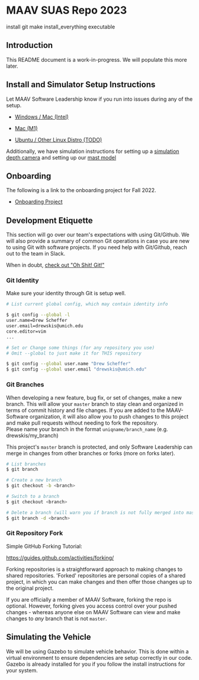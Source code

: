 # MAAV SUAS Repo 2023


install git
make install_everything executable




## Introduction
This README document is a work-in-progress. We will populate this more later.

## Install and Simulator Setup Instructions

Let MAAV Software Leadership know if you run into issues during any of the setup.

- [Windows / Mac (Intel)](docs/VBox.md)

- [Mac (M1)](docs/Mac.md)

- [Ubuntu / Other Linux Distro (TODO)](docs/Linux.md)

Additionally, we have simulation instructions for setting up a [simulation depth camera](docs/SimCamera.md) and setting up our [mast model](docs/mast.md)

## Onboarding

The following is a link to the onboarding project for Fall 2022. 

- [Onboarding Project](docs/Onboarding.md)

## Development Etiquette

This section will go over our team's expectations with using Git/Github.
We will also provide a summary of common Git operations in case you are
new to using Git with software projects. If you need help with Git/Github,
reach out to the team in Slack.

When in doubt, [check out "Oh Shit! Git!"](https://ohshitgit.com)

### Git Identity

Make sure your identity through Git is setup well.

```bash
# List current global config, which may contain identity info

$ git config --global -l
user.name=Drew Scheffer
user.email=drewskis@umich.edu
core.editor=vim
...

# Set or Change some things (for any repository you use)
# Omit --global to just make it for THIS repository

$ git config --global user.name "Drew Scheffer"
$ git config --global user.email "drewskis@umich.edu"
```

### Git Branches

When developing a new feature, bug fix, or set of changes, make a new branch.
This will allow your `master` branch to stay clean and organized in terms of
commit history and file changes. If you are added to the MAAV-Software organization,
it will also allow you to push changes to this project and make pull requests
without needing to fork the repository. \
Please name your branch in the format `uniqname/branch_name` (e.g. drewskis/my_branch)

This project's `master` branch is protected, and only Software Leadership can merge
in changes from other branches or forks (more on forks later).

```bash
# List branches
$ git branch

# Create a new branch
$ git checkout -b <branch>

# Switch to a branch
$ git checkout <branch>

# Delete a branch (will warn you if branch is not fully merged into master)
$ git branch -d <branch>
```

### Git Repository Fork

Simple GitHub Forking Tutorial:

https://guides.github.com/activities/forking/

Forking repositories is a straightforward approach to making changes to shared repositories.
'Forked' repositories are personal copies of a shared project, in which you can make changes
and then offer those changes up to the original project.

If you are officially a member of MAAV Software, forking the repo is optional. However, forking
gives you access control over your pushed changes - whereas anyone else on MAAV Software
can view and make changes to *any* branch that is not `master`.

## Simulating the Vehicle

We will be using Gazebo to simulate vehicle behavior. This is done within a virtual environment to ensure dependencies are setup correctly in our code.
Gazebo is already installed for you if you follow the install instructions for
your system.
